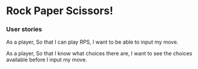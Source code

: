 # Rock Paper Scissors!

### User stories

As a player,
So that I can play RPS,
I want to be able to input my move.

As a player,
So that I know what choices there are,
I want to see the choices available before I input my move.

